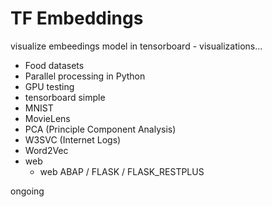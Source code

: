 # TF Embeddings
visualize embeedings model in tensorboard - visualizations... 

* Food datasets
* Parallel processing in Python
* GPU testing
* tensorboard simple
* MNIST
* MovieLens
* PCA (Principle Component Analysis)
* W3SVC (Internet Logs)
* Word2Vec
* web 
    * web ABAP / FLASK / FLASK_RESTPLUS

ongoing 
